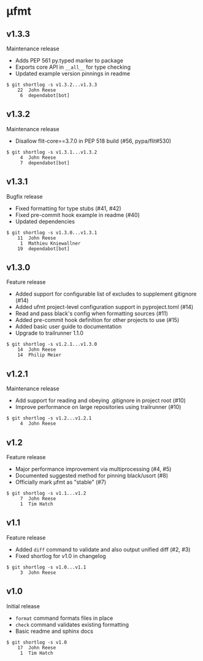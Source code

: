 µfmt
====

v1.3.3
------

Maintenance release

- Adds PEP 561 py.typed marker to package
- Exports core API in `__all__` for type checking
- Updated example version pinnings in readme

```
$ git shortlog -s v1.3.2...v1.3.3
    22	John Reese
     6	dependabot[bot]
```


v1.3.2
------

Maintenance release

- Disallow flit-core==3.7.0 in PEP 518 build (#56, pypa/flit#530)

```
$ git shortlog -s v1.3.1...v1.3.2
     4	John Reese
     7	dependabot[bot]
```


v1.3.1
------

Bugfix release

* Fixed formatting for type stubs (#41, #42)
* Fixed pre-commit hook example in readme (#40)
* Updated dependencies

```
$ git shortlog -s v1.3.0...v1.3.1
    11	John Reese
     1	Mathieu Kniewallner
    19	dependabot[bot]
```


v1.3.0
------

Feature release

* Added support for configurable list of excludes to supplement gitignore (#14)
* Added ufmt project-level configuration support in pyproject.toml (#14)
* Read and pass black's config when formatting sources (#11)
* Added pre-commit hook definition for other projects to use (#15)
* Added basic user guide to documentation
* Upgrade to trailrunner 1.1.0

```
$ git shortlog -s v1.2.1...v1.3.0
    14	John Reese
    14	Philip Meier
```


v1.2.1
------

Maintenance release

* Add support for reading and obeying .gitignore in project root (#10)
* Improve performance on large repositories using trailrunner (#10)

```
$ git shortlog -s v1.2...v1.2.1
     4	John Reese
```


v1.2
----

Feature release

* Major performance improvement via multiprocessing (#4, #5)
* Documented suggested method for pinning black/usort (#8)
* Officially mark µfmt as "stable" (#7)

```
$ git shortlog -s v1.1...v1.2
     7	John Reese
     1	Tim Hatch
```


v1.1
----

Feature release

* Added `diff` command to validate and also output unified diff (#2, #3)
* Fixed shortlog for v1.0 in changelog

```
$ git shortlog -s v1.0...v1.1
     3	John Reese
```


v1.0
----

Initial release

* `format` command formats files in place
* `check` command validates existing formatting
* Basic readme and sphinx docs

```
$ git shortlog -s v1.0
    17	John Reese
     1	Tim Hatch
```

